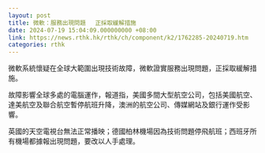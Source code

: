 ```yaml
---
layout: post
title: 微軟：服務出現問題　 正採取緩解措施
date: 2024-07-19 15:04:09.000000000 +08:00
link: https://news.rthk.hk/rthk/ch/component/k2/1762285-20240719.htm
categories: rthk
---
```


微軟系統懷疑在全球大範圍出現技術故障，微軟證實服務出現問題，正採取緩解措施。

故障影響全球多處的電腦運作，報道指，美國多間大型航空公司，包括美國航空、達美航空及聯合航空暫停航班升降，澳洲的航空公司、傳媒網站及銀行運作受影響。

英國的天空電視台無法正常播映；德國柏林機場因為技術問題停飛航班；西班牙所有機場都據報出現問題，要改以人手處理。
